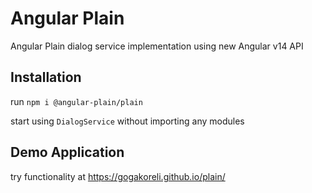 # Angular Plain

Angular Plain dialog service implementation using new Angular v14 API

## Installation

run `npm i @angular-plain/plain`

start using `DialogService` without importing any modules

## Demo Application

try functionality at https://gogakoreli.github.io/plain/
